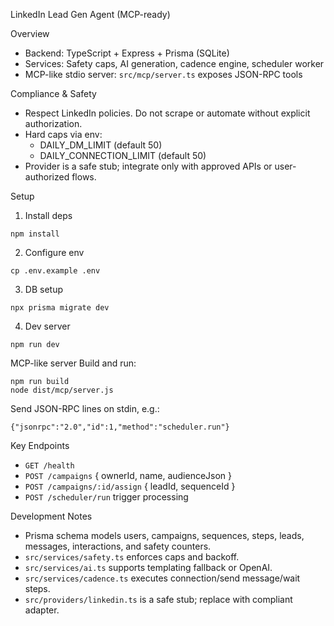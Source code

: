 LinkedIn Lead Gen Agent (MCP-ready)

Overview
- Backend: TypeScript + Express + Prisma (SQLite)
- Services: Safety caps, AI generation, cadence engine, scheduler worker
- MCP-like stdio server: `src/mcp/server.ts` exposes JSON-RPC tools

Compliance & Safety
- Respect LinkedIn policies. Do not scrape or automate without explicit authorization.
- Hard caps via env:
  - DAILY_DM_LIMIT (default 50)
  - DAILY_CONNECTION_LIMIT (default 50)
- Provider is a safe stub; integrate only with approved APIs or user-authorized flows.

Setup
1) Install deps
```
npm install
```
2) Configure env
```
cp .env.example .env
```
3) DB setup
```
npx prisma migrate dev
```
4) Dev server
```
npm run dev
```

MCP-like server
Build and run:
```
npm run build
node dist/mcp/server.js
```
Send JSON-RPC lines on stdin, e.g.:
```
{"jsonrpc":"2.0","id":1,"method":"scheduler.run"}
```

Key Endpoints
- `GET /health`
- `POST /campaigns` { ownerId, name, audienceJson }
- `POST /campaigns/:id/assign` { leadId, sequenceId }
- `POST /scheduler/run` trigger processing

Development Notes
- Prisma schema models users, campaigns, sequences, steps, leads, messages, interactions, and safety counters.
- `src/services/safety.ts` enforces caps and backoff.
- `src/services/ai.ts` supports templating fallback or OpenAI.
- `src/services/cadence.ts` executes connection/send message/wait steps.
- `src/providers/linkedin.ts` is a safe stub; replace with compliant adapter.
